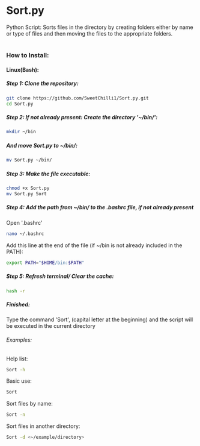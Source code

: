 # Sort.py
Python Script: Sorts files in the directory by creating folders either by name or type of files and then moving the files to the appropriate folders.
#



### How to Install:

#### Linux(Bash):

##### Step 1: Clone the repository:
```bash
git clone https://github.com/SweetChilli1/Sort.py.git
cd Sort.py
```

##### Step 2: If not already present: Create the directory '~/bin/': 
```bash
mkdir ~/bin
```

##### And move Sort.py to ~/bin/:
```bash
mv Sort.py ~/bin/
```

##### Step 3: Make the file executable:
```bash
chmod +x Sort.py
mv Sort.py Sort
```

##### Step 4: Add the path from ~/bin/ to the .bashrc file, if not already present
Open '.bashrc'
```bash
nano ~/.bashrc
```
Add this line at the end of the file (if ~/bin is not already included in the PATH):
```bash
export PATH="$HOME/bin:$PATH"
```

##### Step 5: Refresh terminal/ Clear the cache:
```bash
hash -r
```

##### Finished:
Type the command 'Sort', (capital letter at the beginning) and the script will be executed in the current directory

###### Examples:
Help list:
```bash
Sort -h
```

Basic use:
```bash
Sort
```

Sort files by name:
```bash
Sort -n
```

Sort files in another directory:
```bash
Sort -d <~/example/directory>
```








